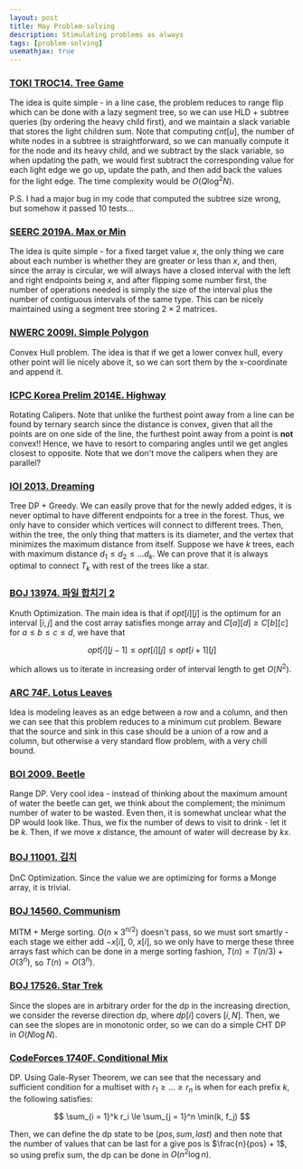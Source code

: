 ```yaml
---
layout: post
title: May Problem-solving
description: Stimulating problems as always
tags: [problem-solving]
usemathjax: true
---
```



### [TOKI TROC14. Tree Game](https://tlx.toki.id/problems/troc-14/H/)

The idea is quite simple - in a line case, the problem reduces to range flip which can be done with a lazy segment tree, so we can use HLD + subtree queries (by ordering the heavy child first), and we maintain a slack variable that stores the light children sum. Note that computing $cnt[u]$, the number of white nodes in a subtree is straightforward, so we can manually compute it for the node and its heavy child, and we subtract by the slack variable, so when updating the path, we would first subtract the corresponding value for each light edge we go up, update the path, and then add back the values for the light edge. The time complexity would be $O(Q\log^2 N)$. 

P.S. I had a major bug in my code that computed the subtree size wrong, but somehow it passed 10 tests... 

### [SEERC 2019A. Max or Min](https://www.acmicpc.net/problem/17955)

The idea is quite simple - for a fixed target value $x$, the only thing we care about each number is whether they are greater or less than $x$, and then, since the array is circular, we will always have a closed interval with the left and right endpoints being $x$, and after flipping some number first, the number of operations needed is simply the size of the interval plus the number of contiguous intervals of the same type. This can be nicely maintained using a segment tree storing $2 \times 2$ matrices.

### [NWERC 2009I. Simple Polygon](https://www.acmicpc.net/problem/3679)

Convex Hull problem. The idea is that if we get a lower convex hull, every other point will lie nicely above it, so we can sort them by the x-coordinate and append it.

### [ICPC Korea Prelim 2014E. Highway](https://www.acmicpc.net/problem/10254)

Rotating Calipers. Note that unlike the furthest point away from a line can be found by ternary search since the distance is convex, given that all the points are on one side of the line, the furthest point away from a point is **not** convex!! Hence, we have to resort to comparing angles until we get angles closest to opposite. Note that we don't move the calipers when they are parallel?

### [IOI 2013. Dreaming](https://www.acmicpc.net/problem/8872)

Tree DP + Greedy. We can easily prove that for the newly added edges, it is never optimal to have different endpoints for a tree in the forest. Thus, we only have to consider which vertices will connect to different trees. Then, within the tree, the only thing that matters is its diameter, and the vertex that minimizes the maximum distance from itself. Suppose we have $k$ trees, each with maximum distance $d_1 \le d_2 \le \ldots d_k$. We can prove that it is always optimal to connect $T_k$ with rest of the trees like a star.

### [BOJ 13974. 파일 합치기 2](https://www.acmicpc.net/problem/13974)

Knuth Optimization. The main idea is that if $opt[i][j]$ is the optimum for an interval $[i, j]$ and the cost array satisfies monge array and $C[a][d] \ge C[b][c]$ for $a \le b \le c \le d$, we have that

$$
opt[i][j - 1] \le opt[i][j] \le opt[i + 1][j]
$$

which allows us to iterate in increasing order of interval length to get $O(N^2)$.

### [ARC 74F. Lotus Leaves](https://atcoder.jp/contests/arc074/tasks/arc074_d)

Idea is modeling leaves as an edge between a row and a column, and then we can see that this problem reduces to a minimum cut problem. Beware that the source and sink in this case should be a union of a row and a column, but otherwise a very standard flow problem, with a very chill bound.

### [BOI 2009. Beetle](https://www.acmicpc.net/problem/2419)

Range DP. Very cool idea - instead of thinking about the maximum amount of water the beetle can get, we think about the complement; the minimum number of water to be wasted. Even then, it is somewhat unclear what the DP would look like. Thus, we fix the number of dews to visit to drink - let it be $k$. Then, if we move $x$ distance, the amount of water will decrease by $kx$. 

### [BOJ 11001. 김치](https://www.acmicpc.net/problem/11001)

DnC Optimization. Since the value we are optimizing for forms a Monge array, it is trivial.

### [BOJ 14560. Communism](https://www.acmicpc.net/problem/14560)

MITM + Merge sorting. $O(n\times 3^{n / 2})$ doesn't pass, so we must sort smartly - each stage we either add $-x[i]$, $0$, $x[i]$, so we only have to merge these three arrays fast which can be done in a merge sorting fashion, $T(n) = T(n / 3) + O(3^n)$, so $T(n) = O(3^n)$.

### [BOJ 17526. Star Trek](https://www.acmicpc.net/problem/17526)

Since the slopes are in arbitrary order for the dp in the increasing direction, we consider the reverse direction dp, where $dp[i]$ covers $[i, N]$. Then, we can see the slopes are in monotonic order, so we can do a simple CHT DP in $O(N\log N)$.

### [CodeForces 1740F. Conditional Mix](https://codeforces.com/contest/1740/problem/F)

DP. Using Gale-Ryser Theorem, we can see that the necessary and sufficient condition for a multiset with $r_1 \ge \ldots \ge r_n$ is when for each prefix $k$, the following satisfies:

$$
\sum_{i = 1}^k r_i \le \sum_{j = 1}^n \min(k, f_j)
$$

Then, we can define the dp state to be $(pos, sum, last)$ and then note that the number of values that can be last for a give pos is $\frac{n}{pos} + 1$, so using prefix sum, the dp can be done in $O(n^2\log n)$.

